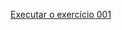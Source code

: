 <a href='https://pbfarias.github.io/HTML.CSS/Exercicios/ex003/index.html'>Executar o exercício 001</a> 
